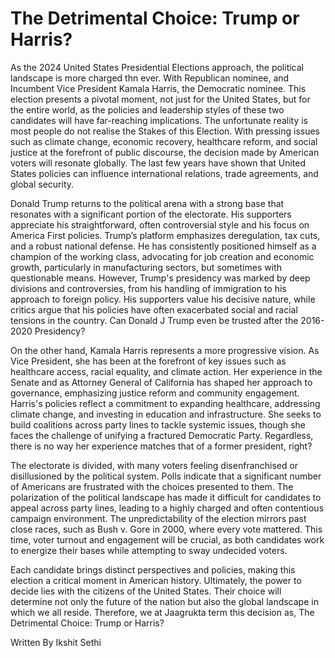 # The Detrimental Choice: Trump or Harris?

As the 2024 United States Presidential Elections approach, the political landscape is more charged thn ever. With Republican nominee, and Incumbent Vice President Kamala Harris, the Democratic nominee. This election presents a pivotal moment, not just for the United States, but for the entire world, as the policies and leadership styles of these two candidates will have far-reaching implications. The unfortunate reality is most people do not realise the Stakes of this Election. With pressing issues such as climate change, economic recovery, healthcare reform, and social justice at the forefront of public discourse, the decision made by American voters will resonate globally. The last few years have shown that United States policies can influence international relations, trade agreements, and global security.

Donald Trump returns to the political arena with a strong base that resonates with a significant portion of the electorate. His supporters appreciate his straightforward, often controversial style and his focus on America First policies. Trump’s platform emphasizes deregulation, tax cuts, and a robust national defense. He has consistently positioned himself as a champion of the working class, advocating for job creation and economic growth, particularly in manufacturing sectors, but sometimes with questionable means. However, Trump's presidency was marked by deep divisions and controversies, from his handling of immigration to his approach to foreign policy. His supporters value his decisive nature, while critics argue that his policies have often exacerbated social and racial tensions in the country. Can Donald J Trump even be trusted after the 2016-2020 Presidency?

On the other hand, Kamala Harris represents a more progressive vision. As Vice President, she has been at the forefront of key issues such as healthcare access, racial equality, and climate action. Her experience in the Senate and as Attorney General of California has shaped her approach to governance, emphasizing justice reform and community engagement. Harris's policies reflect a commitment to expanding healthcare, addressing climate change, and investing in education and infrastructure. She seeks to build coalitions across party lines to tackle systemic issues, though she faces the challenge of unifying a fractured Democratic Party. Regardless, there is no way her experience matches that of a former president, right?

The electorate is divided, with many voters feeling disenfranchised or disillusioned by the political system. Polls indicate that a significant number of Americans are frustrated with the choices presented to them. The polarization of the political landscape has made it difficult for candidates to appeal across party lines, leading to a highly charged and often contentious campaign environment. The unpredictability of the election mirrors past close races, such as Bush v. Gore in 2000, where every vote mattered. This time, voter turnout and engagement will be crucial, as both candidates work to energize their bases while attempting to sway undecided voters.

Each candidate brings distinct perspectives and policies, making this election a critical moment in American history. Ultimately, the power to decide lies with the citizens of the United States. Their choice will determine not only the future of the nation but also the global landscape in which we all reside. Therefore, we at Jaagrukta term this decision as, The Detrimental Choice: Trump or Harris?

Written By Ikshit Sethi
